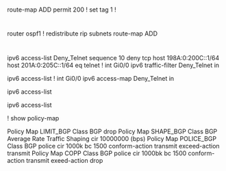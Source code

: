 #
route-map ADD permit 200
!
set tag 1
!
#

#
router ospf1
!
redistribute rip subnets route-map ADD
#


ipv6 access-list Deny_Telnet sequence 10 deny tcp host 198A:0:200C::1/64 host 201A:0:205C::1/64 eq telnet
!
int Gi0/0
 ipv6 traffic-filter Deny_Telnet in

ipv6 access-list
!
int Gi0/0
 ipv6 access-map Deny_Telnet in

ipv6 access-list

ipv6 access-list


!
show policy-map

Policy Map LIMIT_BGP
 Class BGP
  drop
Policy Map SHAPE_BGP
 Class BGP
  Average Rate Traffic Shaping
  cir 10000000 (bps)
Policy Map POLICE_BGP
 Class BGP
  police cir 1000k bc 1500
   conform-action transmit
   exceed-action transmit
Policy Map COPP
 Class BGP
  police cir 1000bk bc 1500
   conform-action transmit
   exeed-action drop

